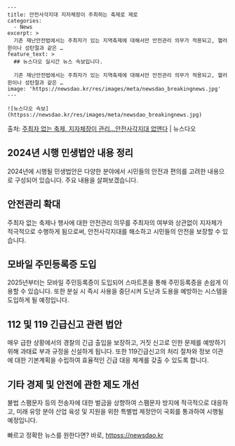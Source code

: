     ---
    title: 안전사각지대 지자체장이 주최하는 축제로 제로
    categories:
      - News
    excerpt: >
      기존 재난안전법에서는 주최자가 있는 지역축제에 대해서만 안전관리 의무가 적용되고, 핼러윈이나 성탄절과 같은 …
    feature_text: >
      ## 뉴스다오 실시간 뉴스 속보입니다.
    
      기존 재난안전법에서는 주최자가 있는 지역축제에 대해서만 안전관리 의무가 적용되고, 핼러윈이나 성탄절과 같은 …
    image: 'https://newsdao.kr/res/images/meta/newsdao_breakingnews.jpg'
    ---
    
    ![뉴스다오 속보](httpss://newsdao.kr/res/images/meta/newsdao_breakingnews.jpg)

<p>출처: <a href="httpss://newsdao.kr/2936" rel="dofollow">주최자 없는 축제, 지자체장이 관리…안전사각지대 없앤다</a> | 뉴스다오</p>

<h2 data-ke-size="size26">2024년 시행 민생법안 내용 정리</h2>
<p data-ke-size="size16">2024년에 시행될 민생법안은 다양한 분야에서 시민들의 안전과 편의를 고려한 내용으로 구성되어 있습니다. 주요 내용을 살펴보겠습니다.</p>

<h2 data-ke-size="size24">안전관리 확대</h2>
<p data-ke-size="size16">주최자 없는 축제나 행사에 대한 안전관리 의무를 주최자의 여부와 상관없이 지자체가 적극적으로 수행하게 됨으로써, 안전사각지대를 해소하고 시민들의 안전을 보장할 수 있습니다.</p>

<h2 data-ke-size="size24">모바일 주민등록증 도입</h2>
<p data-ke-size="size16">2025년부터는 모바일 주민등록증이 도입되어 스마트폰을 통해 주민등록증을 손쉽게 이용할 수 있습니다. 또한 분실 시 즉시 사용을 중단시켜 도난과 도용을 예방하는 시스템을 도입하게 될 예정입니다.</p>

<h2 data-ke-size="size24">112 및 119 긴급신고 관련 법안</h2>
<p data-ke-size="size16">매우 급한 상황에서의 경찰의 긴급 출입을 보장하고, 거짓 신고로 인한 문제를 예방하기 위해 과태료 부과 규정을 신설하게 됩니다. 또한 119긴급신고의 처리 절차와 정보 이관에 대한 기본계획을 수립하여 효율적인 긴급 대응 체계를 갖출 수 있도록 합니다.</p>

<h2 data-ke-size="size24">기타 경제 및 안전에 관한 제도 개선</h2>
<p data-ke-size="size16">불법 스팸문자 등의 전송자에 대한 벌금을 상향하여 스팸문자 방지에 적극적으로 대응하고, 미래 유망 분야 산업 육성 및 지원을 위한 특별법 제정안이 국회를 통과하여 시행될 예정입니다.</p>
 

빠르고 정확한 뉴스를 원한다면? 바로, <a href="httpss://newsdao.kr" rel="dofollow">httpss://newsdao.kr</a>


    